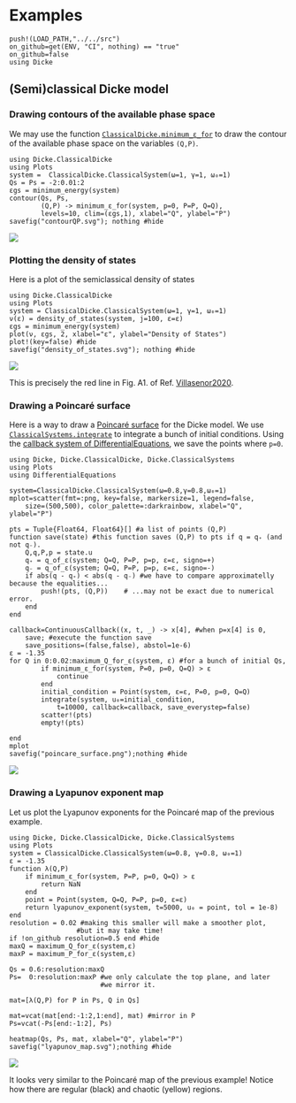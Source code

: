 # Examples
```@setup examples
push!(LOAD_PATH,"../../src")
on_github=get(ENV, "CI", nothing) == "true"
on_github=false
using Dicke
```
## (Semi)classical Dicke model

### Drawing contours of the available phase space
We may use the function [`ClassicalDicke.minimum_ε_for`](@ref) to draw the contour of the available phase space on the variables
``(Q,P)``.
```@example examples
using Dicke.ClassicalDicke
using Plots
system =  ClassicalDicke.ClassicalSystem(ω=1, γ=1, ω₀=1)
Qs = Ps = -2:0.01:2
εgs = minimum_energy(system)
contour(Qs, Ps,
        (Q,P) -> minimum_ε_for(system, p=0, P=P, Q=Q),
        levels=10, clim=(εgs,1), xlabel="Q", ylabel="P")
savefig("contourQP.svg"); nothing #hide
```
![](contourQP.svg)
### Plotting the density of states
Here is a plot of the semiclassical density of states

```@example examples
using Dicke.ClassicalDicke
using Plots
system = ClassicalDicke.ClassicalSystem(ω=1, γ=1, ω₀=1)
ν(ε) = density_of_states(system, j=100, ε=ε)
εgs = minimum_energy(system)
plot(ν, εgs, 2, xlabel="ε", ylabel="Density of States")
plot!(key=false) #hide
savefig("density_of_states.svg"); nothing #hide
```
![](density_of_states.svg)

This is precisely the red line in Fig. A1. of Ref. [Villasenor2020](@cite).

### Drawing a Poincaré surface

Here is a way to draw a [Poincaré surface](https://en.wikipedia.org/wiki/Poincar%C3%A9_map) for the Dicke model. We use [`ClassicalSystems.integrate`](@ref) to integrate a bunch of initial conditions. Using the [callback system of DifferentialEquations](https://diffeq.sciml.ai/stable/features/callback_functions/#DiffEqBase.ContinuousCallback), we save the points where ``p=0``.
```@example examples
using Dicke, Dicke.ClassicalDicke, Dicke.ClassicalSystems
using Plots
using DifferentialEquations

system=ClassicalDicke.ClassicalSystem(ω=0.8,γ=0.8,ω₀=1)
mplot=scatter(fmt=:png, key=false, markersize=1, legend=false,
    size=(500,500), color_palette=:darkrainbow, xlabel="Q", ylabel="P") 

pts = Tuple{Float64, Float64}[] #a list of points (Q,P)
function save(state) #this function saves (Q,P) to pts if q = q₊ (and not q₋).
    Q,q,P,p = state.u  
    q₊ = q_of_ε(system; Q=Q, P=P, p=p, ε=ε, signo=+)
    q₋ = q_of_ε(system; Q=Q, P=P, p=p, ε=ε, signo=-)
    if abs(q - q₊) < abs(q - q₋) #we have to compare approximatelly because the equalities...
        push!(pts, (Q,P))    # ...may not be exact due to numerical error.
    end                     
end
    
callback=ContinuousCallback((x, t, _) -> x[4], #when p=x[4] is 0,
    save; #execute the function save
    save_positions=(false,false), abstol=1e-6)
ε = -1.35
for Q in 0:0.02:maximum_Q_for_ε(system, ε) #for a bunch of initial Qs,
        if minimum_ε_for(system, P=0, p=0, Q=Q) > ε
            continue
        end
        initial_condition = Point(system, ε=ε, P=0, p=0, Q=Q)
        integrate(system, u₀=initial_condition,
            t=10000, callback=callback, save_everystep=false)
        scatter!(pts)
        empty!(pts)

end
mplot
savefig("poincare_surface.png");nothing #hide
```
![](poincare_surface.png)

### Drawing a Lyapunov exponent map

Let us plot the Lyapunov exponents for the Poincaré map of the previous example.
```@example examples
using Dicke, Dicke.ClassicalDicke, Dicke.ClassicalSystems
using Plots
system = ClassicalDicke.ClassicalSystem(ω=0.8, γ=0.8, ω₀=1)
ε = -1.35
function λ(Q,P)
    if minimum_ε_for(system, P=P, p=0, Q=Q) > ε
        return NaN
    end
    point = Point(system, Q=Q, P=P, p=0, ε=ε)
    return lyapunov_exponent(system, t=5000, u₀ = point, tol = 1e-8)
end
resolution = 0.02 #making this smaller will make a smoother plot,
                 #but it may take time!
if !on_github resolution=0.5 end #hide
maxQ = maximum_Q_for_ε(system,ε) 
maxP = maximum_P_for_ε(system,ε) 

Qs = 0.6:resolution:maxQ
Ps=  0:resolution:maxP #we only calculate the top plane, and later
                       #we mirror it.

mat=[λ(Q,P) for P in Ps, Q in Qs]

mat=vcat(mat[end:-1:2,1:end], mat) #mirror in P
Ps=vcat(-Ps[end:-1:2], Ps)

heatmap(Qs, Ps, mat, xlabel="Q", ylabel="P")
savefig("lyapunov_map.svg");nothing #hide
```
![](lyapunov_map.svg)

It looks very similar to the Poincaré map of the previous example! Notice how there are regular (black) and chaotic (yellow) regions.